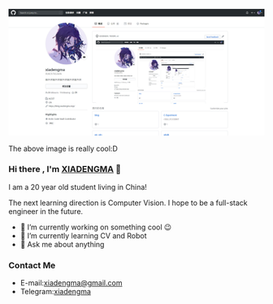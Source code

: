 ![oh ! i am cool](image.jpg)

The above image is really cool:D



### Hi there , I'm [XIADENGMA](https://xiadengma.com/) 👋

I am a 20 year old student living in China!

The next learning direction is Computer Vision. I hope to be a full-stack engineer in the future.

- 🔭 I’m currently working on something cool 😉
- 🌱 I’m currently learning CV and Robot
- 💬 Ask me about anything

### Contact Me

- E-mail:xiadengma@gmail.com
- Telegram:[xiadengma](https://t.me/xiadengma)
